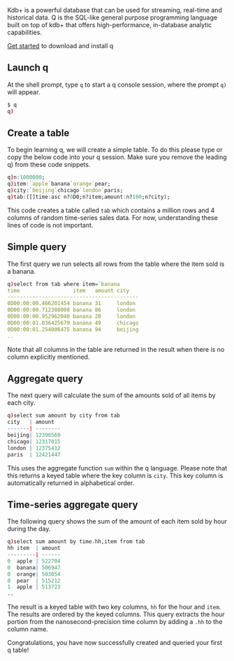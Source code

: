 Kdb+ is a powerful database that can be used for streaming, real-time and historical data. Q is the SQL-like general purpose programming language built on top of kdb+ that offers high-performance, in-database analytic capabilities.

<i class="fa fa-hand-o-right"></i> [Get started](/learn) to download and install q


## Launch q

At the shell prompt, type `q` to start a q console session, where the prompt `q)` will appear.
```bash
$ q
q)
```


## Create a table

To begin learning q, we will create a simple table. To do this please type or copy the below code into your q session. Make sure you remove the leading q) from these code snippets.
```q
q)n:1000000;
q)item:`apple`banana`orange`pear;
q)city:`beijing`chicago`london`paris;
q)tab:([]time:asc n?0D0;n?item;amount:n?100;n?city);
```
This code creates a table called `tab` which contains a million rows and 4 columns of random time-series sales data. For now, understanding these lines of code is not important.


## Simple query

The first query we run selects all rows from the table where the item sold is a banana.
```q
q)select from tab where item=`banana                                            
time                 item   amount city   
------------------------------------------
0D00:00:00.466201454 banana 31     london 
0D00:00:00.712388008 banana 86     london 
0D00:00:00.952962040 banana 20     london 
0D00:00:01.036425679 banana 49     chicago
0D00:00:01.254006475 banana 94     beijing
..
```
Note that all columns in the table are returned in the result when there is no column explicitly mentioned.


## Aggregate query

The next query will calculate the sum of the amounts sold of all items by each city.
```q
q)select sum amount by city from tab                                            
city   | amount  
-------| --------
beijing| 12398569
chicago| 12317015
london | 12375412
paris  | 12421447
```
This uses the aggregate function `sum` within the q language. Please note that this returns a keyed table where the key column is `city`. This key column is automatically returned in alphabetical order.


## Time-series aggregate query

The following query shows the sum of the amount of each item sold by hour during the day.
```q
q)select sum amount by time.hh,item from tab                                    
hh item  | amount
---------| ------
0  apple | 522704
0  banana| 506947
0  orange| 503054
0  pear  | 515212
1  apple | 513723
..
```
The result is a keyed table with two key columns, `hh` for the hour and `item`. The results are ordered by the keyed columns. This query extracts the hour portion from the nanosecond-precision time column by adding a `.hh` to the column name.

Congratulations, you have now successfully created and queried your first q table!

